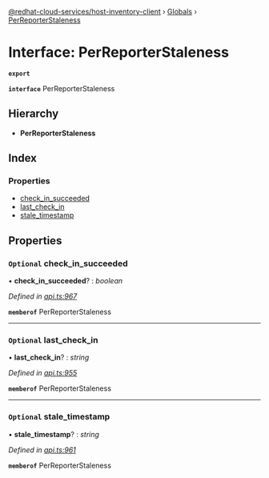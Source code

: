 [@redhat-cloud-services/host-inventory-client](../README.md) › [Globals](../globals.md) › [PerReporterStaleness](perreporterstaleness.md)

# Interface: PerReporterStaleness

**`export`** 

**`interface`** PerReporterStaleness

## Hierarchy

* **PerReporterStaleness**

## Index

### Properties

* [check_in_succeeded](perreporterstaleness.md#optional-check_in_succeeded)
* [last_check_in](perreporterstaleness.md#optional-last_check_in)
* [stale_timestamp](perreporterstaleness.md#optional-stale_timestamp)

## Properties

### `Optional` check_in_succeeded

• **check_in_succeeded**? : *boolean*

*Defined in [api.ts:967](https://github.com/RedHatInsights/javascript-clients/blob/master/packages/host-inventory/api.ts#L967)*

**`memberof`** PerReporterStaleness

___

### `Optional` last_check_in

• **last_check_in**? : *string*

*Defined in [api.ts:955](https://github.com/RedHatInsights/javascript-clients/blob/master/packages/host-inventory/api.ts#L955)*

**`memberof`** PerReporterStaleness

___

### `Optional` stale_timestamp

• **stale_timestamp**? : *string*

*Defined in [api.ts:961](https://github.com/RedHatInsights/javascript-clients/blob/master/packages/host-inventory/api.ts#L961)*

**`memberof`** PerReporterStaleness
